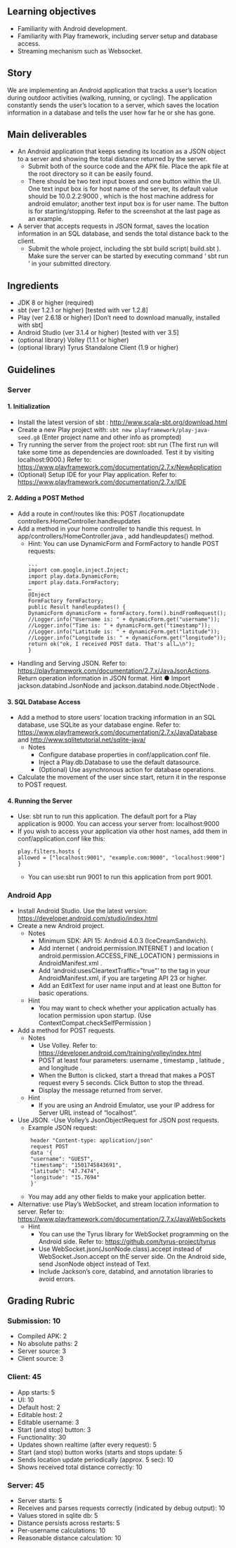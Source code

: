 ## Learning objectives
- Familiarity with Android development.
- Familiarity with Play framework, including server setup and database access.
- Streaming mechanism such as Websocket.

## Story

We are implementing an Android application that tracks a user’s location during outdoor
activities (walking, running, or cycling). The application constantly sends the user’s location to a
server, which saves the location information in a database and tells the user how far he or she
has gone.

## Main deliverables
- An Android application that keeps sending its location as a JSON object to a server and
showing the total distance returned by the server.
  - Submit both of the source code and the APK file. Place the apk file at the root
directory so it can be easily found.
  - There should be two text input boxes and one button within the UI. One text input box is for host name of the server, its default value should be
10.0.2.2:9000 , which is the host machine address for android emulator; another text input box is for user name. The button is for starting/stopping. Refer to the screenshot at the last page as an example.
- A server that accepts requests in JSON format, saves the location information in an SQL
database, and sends the total distance back to the client.
  - Submit the whole project, including the sbt build script( build.sbt ). Make sure the
server can be started by executing command ‘ sbt run ’ in your submitted directory.

## Ingredients
- JDK 8 or higher (required)
- sbt (ver 1.2.1 or higher) [tested with ver 1.2.8]
- Play (ver 2.6.18 or higher) [Don’t need to download manually, installed with sbt]
- Android Studio (ver 3.1.4 or higher) [tested with ver 3.5]
- (optional library) Volley (1.1.1 or higher)
- (optional library) Tyrus Standalone Client (1.9 or higher)

## Guidelines
### Server
#### 1. Initialization
  - Install the latest version of sbt : http://www.scala-sbt.org/download.html
  - Create a new Play project with: ```sbt new playframework/play-java-seed.g8``` (Enter project name and other info as prompted)
  - Try running the server from the project root: sbt run (The first run will take some time as dependencies are downloaded. Test it by visiting localhost:9000.) Refer to: https://www.playframework.com/documentation/2.7.x/NewApplication
  - (Optional) Setup IDE for your Play application. Refer to: https://www.playframework.com/documentation/2.7.x/IDE
#### 2. Adding a POST Method
  - Add a route in conf/routes like this: POST /locationupdate controllers.HomeController.handleupdates
  - Add a method in your home controller to handle this request. In app/controllers/HomeController.java , add handleupdates() method.
    - Hint: You can use DynamicForm and FormFactory to handle POST requests:
      ```
      ...
      import com.google.inject.Inject;
      import play.data.DynamicForm;
      import play.data.FormFactory;
      …
      @Inject
      FormFactory formFactory;
      public Result handleupdates() {
      DynamicForm dynamicForm = formFactory.form().bindFromRequest();
      //Logger.info("Username is: " + dynamicForm.get("username"));
      //Logger.info("Time is: " + dynamicForm.get("timestamp"));
      //Logger.info("Latitude is: " + dynamicForm.get("latitude"));
      //Logger.info("Longitude is: " + dynamicForm.get("longitude"));
      return ok("ok, I received POST data. That's all…\n");
      }
      ```
  - Handling and Serving JSON. Refer to: https://playframework.com/documentation/2.7.x/JavaJsonActions. Return operation information in JSON format.
    Hint
    ● Import jackson.databind.JsonNode and jackson.databind.node.ObjectNode .
#### 3. SQL Database Access
- Add a method to store users’ location tracking information in an SQL database, use SQLite as your database engine. Refer to: https://www.playframework.com/documentation/2.7.x/JavaDatabase and http://www.sqlitetutorial.net/sqlite-java/
    - Notes
      - Configure database properties in conf/application.conf file.
      - Inject a Play.db.Database to use the default datasource.
      - (Optional) Use asynchronous action for database operations.
- Calculate the movement of the user since start, return it in the response to POST request.
#### 4. Running the Server
- Use: sbt run to run this application. The default port for a Play application is 9000. You can access your server from: localhost:9000
- If you wish to access your application via other host names, add them in conf/application.conf like this:
    ````
    play.filters.hosts {
    allowed = ["localhost:9001", "example.com:9000", "localhost:9000"]
    }
    ````
    - You can use:sbt run 9001 to run this application from port 9001.

### Android App
- Install Android Studio. Use the latest version: https://developer.android.com/studio/index.html
- Create a new Android project.
    - Notes
      - Minimum SDK: API 15: Android 4.0.3 (IceCreamSandwich).
      - Add internet ( android.permission.INTERNET ) and location ( android.permission.ACCESS_FINE_LOCATION ) permissions in AndroidManifest.xml .
      - Add ‘android:usesCleartextTraffic="true"’ to the <application/> tag in your AndroidManifest.xml, if you are targeting API 23 or higher.
      - Add an EditText for user name input and at least one Button for basic operations.
    - Hint
      - You may want to check whether your application actually has location permission upon startup. (Use ContextCompat.checkSelfPermission )
- Add a method for POST requests.
    - Notes
      - Use Volley. Refer to: https://developer.android.com/training/volley/index.html
      - POST at least four parameters: username , timestamp , latitude , and longitude .
      - When the Button is clicked, start a thread that makes a POST request every 5 seconds. Click Button to stop the thread.
      - Display the message returned from server.
    - Hint
      - If you are using an Android Emulator, use your IP address for Server URL instead of “localhost”.
- Use JSON.
    -Use Volley’s JsonObjectRequest for JSON post requests.
    - Example JSON request:
    ```
        header "Content-type: application/json"
        request POST
        data '{
        "username": "GUEST",
        "timestamp": "1501745843691",
        "latitude": "47.7474",
        "longitude": "15.7694"
        }'
     ```
    - You may add any other fields to make your application better.
- Alternative: use Play’s WebSocket, and stream location information to server. Refer to: https://www.playframework.com/documentation/2.7.x/JavaWebSockets
  - Hint
    - You can use the Tyrus library for WebSocket programming on the Android side. Refer to: https://github.com/tyrus-project/tyrus
    - Use WebSocket.json(JsonNode.class).accept instead of WebSocket.Json.accept on thE server side. On the Android side, send JsonNode object instead of Text.
    - Include Jackson’s core, databind, and annotation libraries to avoid errors.

## Grading Rubric

### Submission: 10
- Compiled APK: 2
- No absolute paths: 2
- Server source: 3
- Client source: 3


### Client: 45
- App starts: 5
- UI: 10
- Default host: 2
- Editable host: 2
- Editable username: 3
- Start (and stop) button: 3
- Functionality: 30
- Updates shown realtime (after every request): 5
- Start (and stop) button works (starts and stops update: 5
- Sends location update periodically (approx. 5 sec): 10
- Shows received total distance correctly: 10

### Server: 45
- Server starts: 5
- Receives and parses requests correctly (indicated by debug output): 10
- Values stored in sqlite db: 5
- Distance persists across restarts: 5
- Per-username calculations: 10
- Reasonable distance calculation: 10
